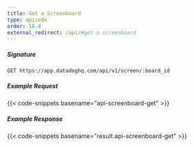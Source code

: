 ```yaml
---
title: Get a Screenboard
type: apicode
order: 18.4
external_redirect: /api/#get-a-screenboard
---
```


##### Signature
`GET https://app.datadoghq.com/api/v1/screen/:board_id`
##### Example Request
{{< code-snippets basename="api-screenboard-get" >}}
##### Example Response
{{< code-snippets basename="result.api-screenboard-get" >}}